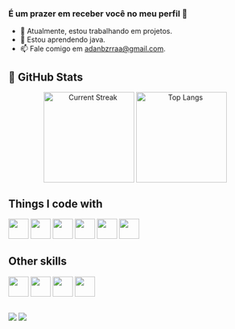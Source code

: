 ### É um prazer em receber você no meu perfil 🖖

- 🔭 Atualmente, estou trabalhando em projetos.
- 🌱 Estou aprendendo java.
- 📫 Fale comigo em adanbzrraa@gmail.com.

<h2>🔖 GitHub Stats</h2>
<div align="center">
  <img height="180em" alt="Current Streak" align="center" src="http://github-readme-streak-stats.herokuapp.com?user=adanbzrra&theme=tokyonight&date_format=M%20j%5B%2C%20Y%5D" />
  <img height="180em" alt="Top Langs" align="center" src="https://github-readme-stats.vercel.app/api/top-langs/?username=adanbzrra&hide=&layout=compact&theme=tokyonight"/>
</div>

<h2>Things I code with</h2>
<div align="left">
  <a href="https://pt.wikipedia.org/wiki/HTML5"><img src="https://cdn.jsdelivr.net/gh/devicons/devicon/icons/html5/html5-original.svg" width="40" height="40"/></a>
  <a href=" https://pt.wikipedia.org/wiki/CSS3"><img src="https://cdn.jsdelivr.net/gh/devicons/devicon/icons/css3/css3-original.svg" width="40" height="40"/></a>
  <a href="https://pt-br.reactjs.org/"><img src="https://cdn.jsdelivr.net/gh/devicons/devicon/icons/react/react-original.svg" width="40" height="40"/></a>
  <a href="https://mui.com/pt/"><img src="https://cdn.jsdelivr.net/gh/devicons/devicon/icons/materialui/materialui-original.svg" width="40" height="40"/></a>
  <a href="https://nodejs.org/en/"><img src="https://cdn.jsdelivr.net/gh/devicons/devicon/icons/nodejs/nodejs-original.svg" width="40" height="40"/></a>
  <a href="https://bootstrap-vue.org/docs"><img src="https://cdn.jsdelivr.net/gh/devicons/devicon/icons/bootstrap/bootstrap-original.svg" width="40" height="40"/></a>
</div>

<h2>Other skills</h2>
<div align="left">
  <a href="https://www.java.com/"><img src="https://cdn.jsdelivr.net/gh/devicons/devicon/icons/java/java-original.svg" width="40" height="40"/></a>
  <a href="https://www.python.org/"><img src="https://cdn.jsdelivr.net/gh/devicons/devicon/icons/python/python-original.svg" width="40" height="40"/></a>
  <a href="https://pt.wikipedia.org/wiki/C_(linguagem_de_programa%C3%A7%C3%A3o)"><img src="https://cdn.jsdelivr.net/gh/devicons/devicon/icons/c/c-original.svg"    width="40" height="40"/></a>
  <a href="https://www.javascript.com/"><img src="https://cdn.jsdelivr.net/gh/devicons/devicon/icons/javascript/javascript-original.svg" width="40" height="40"/></a>
</div>

  ##
 
<div> 
  <a href = "mailto:adanbzrraa@gmail.com"><img src="https://img.shields.io/badge/-Gmail-%23333?style=for-the-badge&logo=gmail&logoColor=white" target="_blank"></a>
  <a href="https://www.linkedin.com/in/keven-adan-7a0808210/" target="_blank"><img src="https://img.shields.io/badge/-LinkedIn-%230077B5?style=for-the-badge&logo=linkedin&logoColor=white" target="_blank"></a> 
</div>
